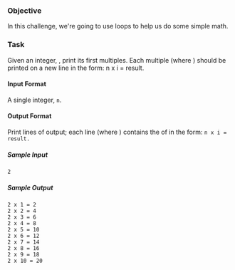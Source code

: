 
### Objective 
In this challenge, we're going to use loops to help us do some simple math.

### Task 
Given an integer, , print its first  multiples. Each multiple  (where ) should be printed on a new line in the form: n x i = result.

#### Input Format
A single integer, ```n```.

#### Output Format
Print  lines of output; each line  (where ) contains the  of  in the form: 
```n x i = result.```

##### Sample Input
```
2
```

##### Sample Output
```
2 x 1 = 2
2 x 2 = 4
2 x 3 = 6
2 x 4 = 8
2 x 5 = 10
2 x 6 = 12
2 x 7 = 14
2 x 8 = 16
2 x 9 = 18
2 x 10 = 20
```
